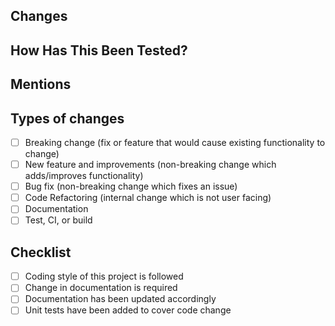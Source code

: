 ## Changes
<!-- Describe the proposed changes in the pull request -->

## How Has This Been Tested?
<!--- Please describe in detail how you tested your changes. -->
<!--- Include details of your testing environment, and the tests you ran to -->
<!--- see how your change affects other areas of the code, etc. -->

## Mentions
<!--- Mention person or team responsible for reviewing proposed changes -->

## Types of changes
<!--- Select the types of changes proposed in the PR. Put an `x` in all the boxes that apply: -->
- [ ] Breaking change (fix or feature that would cause existing functionality to change)
- [ ] New feature and improvements (non-breaking change which adds/improves functionality)
- [ ] Bug fix (non-breaking change which fixes an issue)
- [ ] Code Refactoring (internal change which is not user facing)
- [ ] Documentation
- [ ] Test, CI, or build
<!--- [ ] Others: describe the type of change if it does not fit to categories listed -->

## Checklist
<!--- Put an `x` in all the boxes that apply. -->
- [ ] Coding style of this project is followed
- [ ] Change in documentation is required
- [ ] Documentation has been updated accordingly 
- [ ] Unit tests have been added to cover code change 
